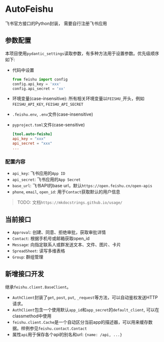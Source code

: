 # AutoFeishu

飞书官方接口的Python封装， 需要自行注册飞书应用

## 参数配置

本项目使用`pydantic_settings`读取参数，有多种方法用于设置参数。优先级顺序如下:

- 代码中设置

  ```python
  from feishu import config
  config.api_key = 'xxx'
  config.api_secret = 'xx'
  ```

- 环境变量(case-insensitive): 所有相关环境变量以`FEISHU_`开头，例如`FEISHU_API_KEY`, `FEISHU_API_SECRET`

- `.feishu.env`, `.env`文件(case-insensitive)
- `pyproject.toml`文件(case-sensitive)

  ```toml
  [tool.auto-feishu]
  api_key = "xxx"
  api_secret = "xxx"
  ...
  ```

### 配置内容

- `api_key`: 飞书应用的`App ID`
- `api_secret`: 飞书应用的`App Secret`
- `base_url`: 飞书API的base url，默认`https://open.feishu.cn/open-apis`
- `phone`, `email`, `open_id`: 用于`Contact`获取默认的用户信息

> TODO: 文档`https://mkdocstrings.github.io/usage/`

## 当前接口

- `Approval`: 创建、同意、拒绝审批，获取审批详情
- `Contact`: 根据手机号或邮箱获取open_id
- `Message`: 向指定联系人或群发送文本、文件、图片、卡片
- `SpreadSheet`: 读写多维表格
- `Group`: 群组管理

## 新增接口开发

继承`feishu.client.BaseClient`。

- `AuthClient`封装了`get`, `post`, `put`, `_request`等方法，可以自动鉴权发送HTTP请求。
- `AuthClient`包含一个使用默认`app_id`和`app_secret`的`default_client`, 可以在classmethod中使用
- `feishu.client.Cache`是一个自动区分当前app的描述器，可以用来缓存数据。样例参见`feishu.contact.Contact`
- 属性`api`用于保存各个api的别名和url: `{name: /api, ...}`
